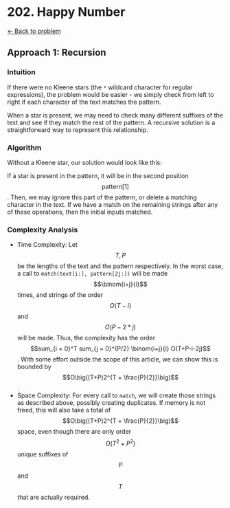 # 202. Happy Number
[&larr;&nbsp;Back to problem](./README.md)

## Approach 1: Recursion

### Intuition

If there were no Kleene stars (the `*` wildcard character for regular expressions), the problem would be easier - we simply check from left to right if each character of the text matches the pattern.

When a star is present, we may need to check many different suffixes of the text and see if they match the rest of the pattern. A recursive solution is a straightforward way to represent this relationship.

### Algorithm

Without a Kleene star, our solution would look like this:

If a star is present in the pattern, it will be in the second position $$\text{pattern[1]}$$.  Then, we may ignore this part of the pattern, or delete a matching character in the text.  If we have a match on the remaining strings after any of these operations, then the initial inputs matched.

### Complexity Analysis

* Time Complexity: Let $$T, P$$ be the lengths of the text and the pattern respectively.  In the worst case, a call to `match(text[i:], pattern[2j:])` will be made $$\binom{i+j}{i}$$ times, and strings of the order $$O(T - i)$$ and $$O(P - 2*j)$$ will be made.  Thus, the complexity has the order $$sum_{i = 0}^T sum_{j = 0}^{P/2} \binom{i+j}{i} O(T+P-i-2j)$$. With some effort outside the scope of this article, we can show this is bounded by $$O\big((T+P)2^{T + \frac{P}{2}}\big)$$.
* Space Complexity:  For every call to `match`, we will create those strings as described above, possibly creating duplicates.  If memory is not freed, this will also take a total of $$O\big((T+P)2^{T + \frac{P}{2}}\big)$$ space, even though there are only order $$O(T^2 + P^2)$$ unique suffixes of $$P$$ and  $$T$$ that are actually required.
